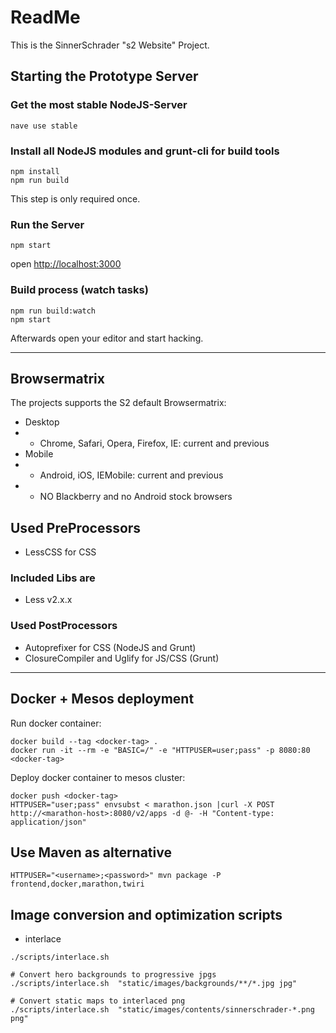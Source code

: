 # ReadMe

This is the SinnerSchrader "s2 Website" Project.

## Starting the Prototype Server

### Get the most stable NodeJS-Server

```shell
nave use stable
```

### Install all NodeJS modules and grunt-cli for build tools

```shell
npm install
npm run build
```

This step is only required once.

### Run the Server

```shell
npm start
```

open [http://localhost:3000]()

### Build process (watch tasks)

```shell
npm run build:watch
npm start
```

Afterwards open your editor and start hacking.

------------------------------------------------------------------

## Browsermatrix

The projects supports the S2 default Browsermatrix:

* Desktop
* - Chrome, Safari, Opera, Firefox, IE: current and previous
* Mobile
* - Android, iOS, IEMobile: current and previous
* - NO Blackberry and no Android stock browsers

## Used PreProcessors

* LessCSS for CSS

### Included Libs are

* Less v2.x.x

### Used PostProcessors

* Autoprefixer for CSS (NodeJS and Grunt)
* ClosureCompiler and Uglify for JS/CSS (Grunt)

------------------------------------------------------------------

## Docker + Mesos deployment

Run docker container:

```shell
docker build --tag <docker-tag> .
docker run -it --rm -e "BASIC=/" -e "HTTPUSER=user;pass" -p 8080:80 <docker-tag>
```

Deploy docker container to mesos cluster:

```shell
docker push <docker-tag>
HTTPUSER="user;pass" envsubst < marathon.json |curl -X POST http://<marathon-host>:8080/v2/apps -d @- -H "Content-type: application/json"
```

## Use Maven as alternative

```shell
HTTPUSER="<username>;<password>" mvn package -P frontend,docker,marathon,twiri
```

## Image conversion and optimization scripts

* interlace

```shell
./scripts/interlace.sh

# Convert hero backgrounds to progressive jpgs
./scripts/interlace.sh  "static/images/backgrounds/**/*.jpg jpg"

# Convert static maps to interlaced png
./scripts/interlace.sh  "static/images/contents/sinnerschrader-*.png png"
```
